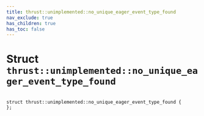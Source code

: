 ```yaml
---
title: thrust::unimplemented::no_unique_eager_event_type_found
nav_exclude: true
has_children: true
has_toc: false
---
```


# Struct `thrust::unimplemented::no_unique_eager_event_type_found`

<code class="doxybook">
<span>struct thrust::unimplemented::no&#95;unique&#95;eager&#95;event&#95;type&#95;found {</span>
<span>};</span>
</code>

